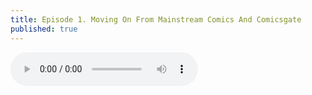 ```yaml
---
title: Episode 1. Moving On From Mainstream Comics And Comicsgate
published: true
---
```

<audio controls>
  <source src="https://lwflouisa.github.io/Weavercast/audio/episode2.mp3" type="audio/mpeg">
Your browser does not support the audio element.
</audio>

